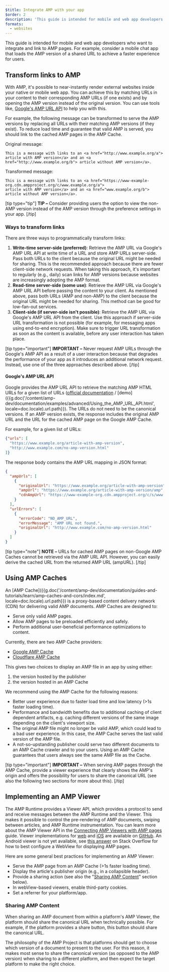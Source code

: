 ```yaml
---
$title: Integrate AMP with your app
$order: 2
description: 'This guide is intended for mobile and web app developers who want to integrate and link to AMP pages. For example, consider a mobile chat app...'
formats:
  - websites
---
```


This guide is intended for mobile and web app developers who want to integrate and link to AMP pages. For example, consider a mobile chat app that loads the AMP version of a shared URL to achieve a faster experience for users.

## Transform links to AMP

With AMP, it's possible to near-instantly render external websites inside your
native or mobile web app. You can achieve this by matching URLs in your content
to their corresponding AMP URLs (if one exists) and by opening the AMP version
instead of the original version. You can use tools like,
[Google's AMP URL API](https://developers.google.com/amp/cache/use-amp-url) to
help you with this.

For example, the following message can be transformed to serve the AMP versions
by replacing all URLs with their matching AMP versions (if they exist). To
reduce load time and guarantee that valid AMP is served, you should link to the
cached AMP pages in the AMP Cache.

Original message:

```text
This is a message with links to an <a href="http://www.example.org/a">
article with AMP version</a> and an <a href="http://www.example.org/b"> article without AMP version</a>.
```

Transformed message:

```text
This is a message with links to an <a href="https://www-example-org.cdn.ampproject.org/c/www.example.org/a">
article with AMP version</a> and an <a href="www.example.org/b"> article without AMP version</a>.
```

[tip type="tip"]
**TIP –** Consider providing users the option to view the non-AMP version instead of the AMP version through the preference settings in your app.
[/tip]

### Ways to transform links

There are three ways to programmatically transform links:

1.  **Write-time server-side (preferred)**: Retrieve the AMP URL via Google's
    AMP URL API at write time of a URL and store AMP URLs server-side. Pass both
    URLs to the client because the original URL might be needed for sharing.
    This is the recommended approach because there are fewer client-side network
    requests. When taking this approach, it's important to regularly
    (e.g., daily) scan links for AMP versions because websites are increasingly
    adopting the AMP format.
1.  **Read-time server-side (some use)**: Retrieve the AMP URL via Google's AMP
    URL API before passing the content to your client. As mentioned above, pass
    both URLs (AMP and non-AMP) to the client because the original URL might be
    needed for sharing. This method can be good for low-fan-out services.
1.  **Client-side (if server-side isn't possible)**: Retrieve the AMP URL via
    Google's AMP URL API from the client. Use this approach if server-side URL
    transformation is not possible (for example, for messaging apps using
    end-to-end encryption). Make sure to trigger URL transformation as soon as
    the content is available, before any user interaction has taken place.

[tip type="important"]
**IMPORTANT –** Never request AMP URLs through the Google's AMP API as a result of a user interaction because that degrades the performance of your app as it introduces an additional network request. Instead, use one of the three approaches described above.
[/tip]

#### Google's AMP URL API

Google provides the AMP URL API to retrieve the matching AMP HTML URLs for a
given list of URLs ([official documentation](https://developers.google.com/amp/cache/use-amp-url) /
[demo]({{g.doc('/content/amp-dev/documentation/examples/advanced/Using_the_AMP_URL_API.html', locale=doc.locale).url.path}}). The URLs do
not need to be the canonical versions. If an AMP version exists, the response
includes the original AMP URL and the URL for the cached AMP page on the Google
AMP Cache.

For example, for a given list of URLs:

```json
{"urls": [
  "https://www.example.org/article-with-amp-version",
  "http://www.example.com/no-amp-version.html"
]}
```

The response body contains the AMP URL mapping in JSON format:

```json
{
  "ampUrls": [
    {
      "originalUrl": "https://www.example.org/article-with-amp-version",
      "ampUrl": "https://www.example.org/article-with-amp-version/amp",
      "cdnAmpUrl": "https://www-example-org.cdn.ampproject.org/c/s/www.example.org/article-with-amp-version"
    }
  ],
  "urlErrors": [
    {
      "errorCode": "NO_AMP_URL",
      "errorMessage": "AMP URL not found.",
      "originalUrl": "http://www.example.com/no-amp-version.html"
    }
  ]
}
```

[tip type="note"]
**NOTE –**  URLs for cached AMP pages on non-Google AMP Caches cannot be retrieved via the AMP URL API. However, you can easily derive the cached URL from the returned AMP URL (ampURL).
[/tip]

## Using AMP Caches

An [AMP Cache]({{g.doc('/content/amp-dev/documentation/guides-and-tutorials/learn/amp-caches-and-cors/index.md', locale=doc.locale).url.path}}) is a
proxy-based content delivery network (CDN) for delivering valid AMP documents.
AMP Caches are designed to:

*   Serve only valid AMP pages.
*   Allow AMP pages to be preloaded efficiently and safely.
*   Perform additional user-beneficial performance optimizations to content.

Currently, there are two AMP Cache providers:

*   [Google AMP Cache](https://developers.google.com/amp/cache/)
*   [Cloudflare AMP Cache](https://amp.cloudflare.com/)

This gives two choices to display an AMP file in an app by using either:

1.  the version hosted by the publisher
1.  the version hosted in an AMP Cache

We recommend using the AMP Cache for the following reasons:

*   Better user experience due to faster load time and low latency (>1s faster
    loading time).
*   Performance and bandwidth benefits due to additional caching of client
    dependent artifacts, e.g. caching different versions of the same image
    depending on the client's viewport size.
*   The original AMP file might no longer be valid AMP, which could lead to a
    bad user experience. In this case, the AMP Cache serves the last valid
    version of the AMP file.
*   A not-so-upstanding publisher could serve two different documents to an AMP
    Cache crawler and to your users. Using an AMP Cache guarantees that users
    always see the same AMP file as the Cache.

[tip type="important"]
**IMPORTANT –** When serving AMP pages through the AMP Cache, provide a viewer experience that clearly shows the AMP's origin and offers the possibility for users to share the canonical URL (see also the following two sections for more about this).
[/tip]

## Implementing an AMP Viewer

The AMP Runtime provides a Viewer API, which provides a protocol to send and
receive  messages between the AMP Runtime and the Viewer. This makes it possible
to control the pre-rendering of AMP documents, swiping between articles, and AMP
Runtime instrumentation. You can learn more about the AMP Viewer API in the
[Connecting AMP Viewers with AMP pages](https://github.com/ampproject/amphtml/blob/master/extensions/amp-viewer-integration/integrating-viewer-with-amp-doc-guide.md)
guide. Viewer implementations for [web](https://github.com/ampproject/amp-viewer/blob/master/mobile-web/README.md)
and [iOS](https://github.com/ampproject/amp-viewer/tree/master/ios) are
available on [GitHub](https://github.com/ampproject/amp-viewer). An Android
viewer is not yet available, see [this answer](https://stackoverflow.com/questions/44856759/does-we-need-to-change-anything-in-usual-webpage-loader-for-loading-an-amp-acce/44869038#44869038)
on Stack Overflow for how to best configure a WebView for displaying AMP pages.

Here are some general best practices for implementing an AMP Viewer:

*   Serve the AMP page from an AMP Cache (>1s faster loading time).
*   Display the article's publisher origin (e.g., in a collapsible header).
*   Provide a sharing action (see also the "[Sharing AMP Content](#sharing-amp-content)"
    section below).
*   In webView-based viewers, enable third-party cookies.
*   Set a referrer for your platform/app.

### Sharing AMP Content

When sharing an AMP document from within a platform's AMP Viewer, the platform
should share the canonical URL when technically possible. For example, if the
platform provides a share button, this button should share the canonical URL.

The philosophy of the AMP Project is that platforms should get to choose which
version of a document to present to the user. For this reason, it makes most
sense to share the canonical version (as opposed to the AMP version) when
sharing to a different platform, and then expect the target platform to make the
right choice.
